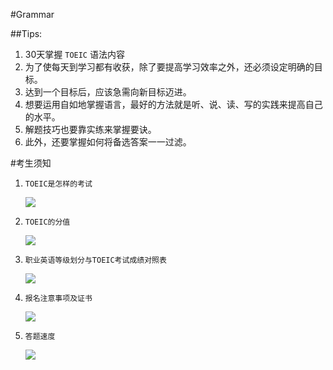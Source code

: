 #Grammar

##Tips:

1. 30天掌握 `TOEIC` 语法内容
2. 为了使每天到学习都有收获，除了要提高学习效率之外，还必须设定明确的目标。
3. 达到一个目标后，应该急需向新目标迈进。
4. 想要运用自如地掌握语言，最好的方法就是听、说、读、写的实践来提高自己的水平。
5. 解题技巧也要靠实练来掌握要诀。
6. 此外，还要掌握如何将备选答案一一过滤。

#考生须知

1. `TOEIC是怎样的考试`

    ![](http://wx4.sinaimg.cn/large/6b8f5d9cly1flf8ybow5mj20fn0ggtfm.jpg)
    
2. `TOEIC的分值`

    ![](http://wx2.sinaimg.cn/large/6b8f5d9cly1flf8z4cr4cj20fz0j1473.jpg)
    
3. `职业英语等级划分与TOEIC考试成绩对照表`

    ![](http://wx4.sinaimg.cn/large/6b8f5d9cly1flf9yk7lnwj20g306xmzr.jpg)
    
4. `报名注意事项及证书`

    ![](http://wx4.sinaimg.cn/large/6b8f5d9cly1flfa36jg4yj20y80jena8.jpg)
    
5. `答题速度`

    ![](http://wx2.sinaimg.cn/large/6b8f5d9cly1flfa7g1umpj20gb09gtd2.jpg)